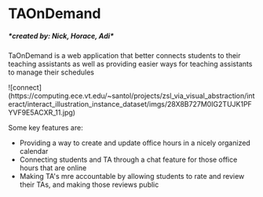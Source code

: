 <h1> TAOnDemand</h1> <h5>*created by: Nick, Horace, Adi*</h5>
<p>TaOnDemand is a web application that better connects students to their teaching assistants as well as providing easier ways for teaching assistants to manage their schedules</p>
![connect](https://computing.ece.vt.edu/~santol/projects/zsl_via_visual_abstraction/interact/interact_illustration_instance_dataset/imgs/28X8B727M0IG2TUJK1PFYVF9E5ACXR_11.jpg)

Some key features are:
  * Providing a way to create and update office hours in a nicely organized calendar
  * Connecting students and TA through a chat feature for those office hours that are online
  * Making TA's mre accountable by allowing students to rate and review their TAs, and making those reviews public
  
